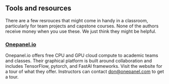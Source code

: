 ## Tools and resources

There are a few resrouces that might come in handy in a classroom, particularly for team projects and capstone courses.
None of the authors receive money when you use these. We just think they might be helpful. 

### [Onepanel.io](https://www.onepanel.io/)
Onepanel.io offers free CPU and GPU cloud compute to academic teams and classes. Their graphical platform is built around collaboration and includes TensorFlow, pytorch, and FastAI frameworks. Visit the website for a tour of what they offer. Instructors can contact don@onepanel.com to get a tour.
